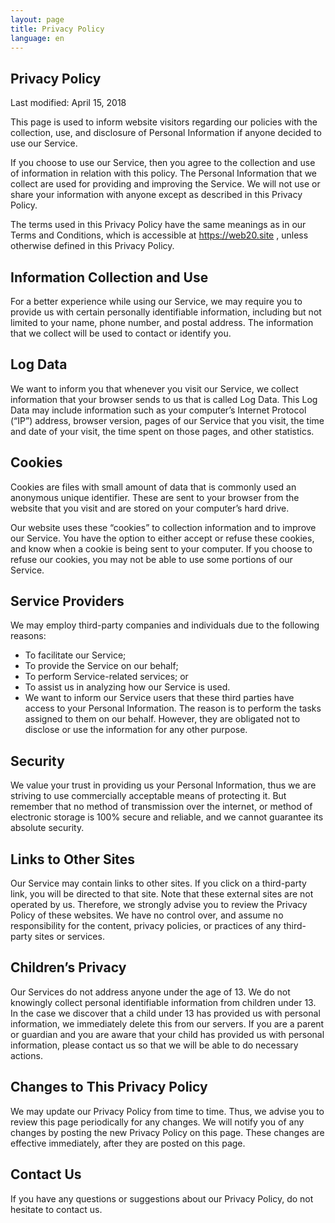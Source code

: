 ```yaml
---
layout: page
title: Privacy Policy
language: en
---
```


## Privacy Policy

Last modified: April 15, 2018

This page is used to inform website visitors regarding our policies with the collection, use, and disclosure of 
Personal Information if anyone decided to use our Service.

If you choose to use our Service, then you agree to the collection and use of information in relation with this policy. 
The Personal Information that we collect are used for providing and improving the Service. We will not use or share 
your information with anyone except as described in this Privacy Policy.

The terms used in this Privacy Policy have the same meanings as in our Terms and Conditions, which is accessible at 
https://web20.site , unless otherwise defined in this Privacy Policy.

## Information Collection and Use

For a better experience while using our Service, we may require you to provide us with certain personally identifiable 
information, including but not limited to your name, phone number, and postal address. The information that we collect 
will be used to contact or identify you.

## Log Data

We want to inform you that whenever you visit our Service, we collect information that your browser sends to us that is 
called Log Data. This Log Data may include information such as your computer’s Internet Protocol (“IP”) address, browser 
version, pages of our Service that you visit, the time and date of your visit, the time spent on those pages, and other 
statistics.

## Cookies

Cookies are files with small amount of data that is commonly used an anonymous unique identifier. These are sent to your 
browser from the website that you visit and are stored on your computer’s hard drive.

Our website uses these “cookies” to collection information and to improve our Service. You have the option to either 
accept or refuse these cookies, and know when a cookie is being sent to your computer. If you choose to refuse our 
cookies, you may not be able to use some portions of our Service.

## Service Providers

We may employ third-party companies and individuals due to the following reasons:

* To facilitate our Service;
* To provide the Service on our behalf;
* To perform Service-related services; or
* To assist us in analyzing how our Service is used.
* We want to inform our Service users that these third parties have access to your Personal Information. The reason is 
to perform the tasks assigned to them on our behalf. However, they are obligated not to disclose or use the information 
for any other purpose.

## Security

We value your trust in providing us your Personal Information, thus we are striving to use commercially acceptable means 
of protecting it. But remember that no method of transmission over the internet, or method of electronic storage is 100% 
secure and reliable, and we cannot guarantee its absolute security.

## Links to Other Sites

Our Service may contain links to other sites. If you click on a third-party link, you will be directed to that site. 
Note that these external sites are not operated by us. Therefore, we strongly advise you to review the Privacy Policy of 
these websites. We have no control over, and assume no responsibility for the content, privacy policies, or practices of 
any third-party sites or services.

## Children’s Privacy

Our Services do not address anyone under the age of 13. We do not knowingly collect personal identifiable information 
from children under 13. In the case we discover that a child under 13 has provided us with personal information, we 
immediately delete this from our servers. If you are a parent or guardian and you are aware that your child has provided 
us with personal information, please contact us so that we will be able to do necessary actions.

## Changes to This Privacy Policy

We may update our Privacy Policy from time to time. Thus, we advise you to review this page periodically for any 
changes. We will notify you of any changes by posting the new Privacy Policy on this page. These changes are effective 
immediately, after they are posted on this page.

## Contact Us

If you have any questions or suggestions about our Privacy Policy, do not hesitate to contact us.